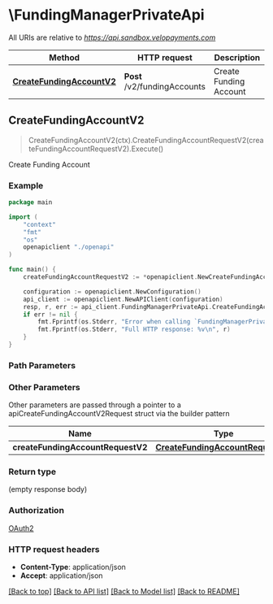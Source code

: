 # \FundingManagerPrivateApi

All URIs are relative to *https://api.sandbox.velopayments.com*

Method | HTTP request | Description
------------- | ------------- | -------------
[**CreateFundingAccountV2**](FundingManagerPrivateApi.md#CreateFundingAccountV2) | **Post** /v2/fundingAccounts | Create Funding Account



## CreateFundingAccountV2

> CreateFundingAccountV2(ctx).CreateFundingAccountRequestV2(createFundingAccountRequestV2).Execute()

Create Funding Account



### Example

```go
package main

import (
    "context"
    "fmt"
    "os"
    openapiclient "./openapi"
)

func main() {
    createFundingAccountRequestV2 := *openapiclient.NewCreateFundingAccountRequestV2("Type_example", "Name_example", "PayorId_example") // CreateFundingAccountRequestV2 |  (optional)

    configuration := openapiclient.NewConfiguration()
    api_client := openapiclient.NewAPIClient(configuration)
    resp, r, err := api_client.FundingManagerPrivateApi.CreateFundingAccountV2(context.Background()).CreateFundingAccountRequestV2(createFundingAccountRequestV2).Execute()
    if err != nil {
        fmt.Fprintf(os.Stderr, "Error when calling `FundingManagerPrivateApi.CreateFundingAccountV2``: %v\n", err)
        fmt.Fprintf(os.Stderr, "Full HTTP response: %v\n", r)
    }
}
```

### Path Parameters



### Other Parameters

Other parameters are passed through a pointer to a apiCreateFundingAccountV2Request struct via the builder pattern


Name | Type | Description  | Notes
------------- | ------------- | ------------- | -------------
 **createFundingAccountRequestV2** | [**CreateFundingAccountRequestV2**](CreateFundingAccountRequestV2.md) |  | 

### Return type

 (empty response body)

### Authorization

[OAuth2](../README.md#OAuth2)

### HTTP request headers

- **Content-Type**: application/json
- **Accept**: application/json

[[Back to top]](#) [[Back to API list]](../README.md#documentation-for-api-endpoints)
[[Back to Model list]](../README.md#documentation-for-models)
[[Back to README]](../README.md)

